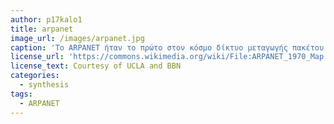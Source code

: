 ```yaml
---
author: p17kalo1
title: arpanet
image_url: /images/arpanet.jpg
caption: 'Το ARPANET ήταν το πρώτο στον κόσμο δίκτυο μεταγωγής πακέτου και το δίκτυο πυρήνας ενός συνόλου που θα συνέθετε το παγκόσμιο Διαδίκτυο. Το δίκτυο χρηματοδοτήθηκε από το Γραφείο ερευνών Αμύνης του τμήματος άμυνας των Ηνωμένων Πολιτειών για χρήση στα πανεπιστήμια και εργαστήρια ερευνών στις Η.Π.Α.'
license_url: 'https://commons.wikimedia.org/wiki/File:ARPANET_1970_Map.png'
license_text: Courtesy of UCLA and BBN
categories:
  - synthesis
tags:
  - ARPANET
---
```

